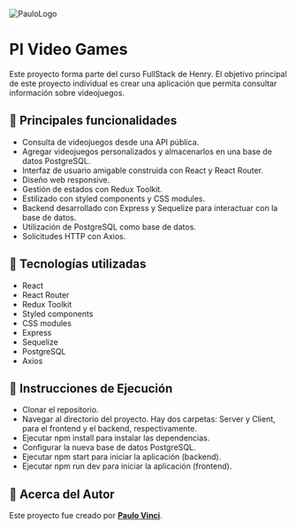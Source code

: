 
![PauloLogo](https://res.cloudinary.com/dvptbowso/image/upload/v1699135564/PI_Videogames/Face_pv1j2j.jpg)

# **PI Video Games**

Este proyecto forma parte del curso FullStack de Henry. El objetivo principal de este proyecto individual es crear una aplicación que permita consultar información sobre videojuegos.

## **🧾 Principales funcionalidades**

-  Consulta de videojuegos desde una API pública.
-  Agregar videojuegos personalizados y almacenarlos en una base de datos PostgreSQL.
-  Interfaz de usuario amigable construida con React y React Router.
-  Diseño web responsive.
-  Gestión de estados con Redux Toolkit.
-  Estilizado con styled components y CSS modules.
-  Backend desarrollado con Express y Sequelize para interactuar con la base de datos.
-  Utilización de PostgreSQL como base de datos.
-  Solicitudes HTTP con Axios.

## **🧾 Tecnologías utilizadas**

-  React
-  React Router
-  Redux Toolkit
-  Styled components
-  CSS modules
-  Express
-  Sequelize
-  PostgreSQL
-  Axios

## **🧾 Instrucciones de Ejecución**

-  Clonar el repositorio.
-  Navegar al directorio del proyecto. Hay dos carpetas: Server y Client, para el frontend y el backend, respectivamente.
-  Ejecutar npm install para instalar las dependencias.
-  Configurar la nueva base de datos PostgreSQL.
-  Ejecutar npm start para iniciar la aplicación (backend).
-  Ejecutar npm run dev para iniciar la aplicación (frontend).

## **🧾 Acerca del Autor**

Este proyecto fue creado por [**Paulo Vinci**](https://www.linkedin.com/in/paulo-damian-vinci/).
